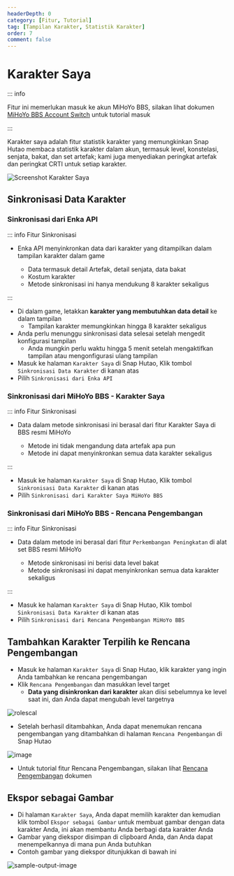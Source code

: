 ```yaml
---
headerDepth: 0
category: [Fitur, Tutorial]
tag: [Tampilan Karakter, Statistik Karakter]
order: 7
comment: false
---
```


# Karakter Saya

::: info

Fitur ini memerlukan masuk ke akun MiHoYo BBS, silakan lihat dokumen [MiHoYo BBS Account Switch](mhy-account-switch.md)
untuk tutorial masuk

:::

Karakter saya adalah fitur statistik karakter yang memungkinkan Snap Hutao membaca statistik karakter dalam akun,
termasuk level, konstelasi, senjata, bakat, dan set artefak; kami juga menyediakan peringkat artefak dan peringkat CRTI
untuk setiap karakter.

![Screenshot Karakter Saya](https://img.alicdn.com/imgextra/i2/1797064093/O1CN01JOlGqw1g6dyB7NkLu_!!1797064093.png_.webp)

## Sinkronisasi Data Karakter

### Sinkronisasi dari Enka API

::: info Fitur Sinkronisasi

- Enka API menyinkronkan data dari karakter yang ditampilkan dalam tampilan karakter dalam game

  - Data termasuk detail Artefak, detail senjata, data bakat
  - Kostum karakter
  - Metode sinkronisasi ini hanya mendukung 8 karakter sekaligus

:::

- Di dalam game, letakkan **karakter yang membutuhkan data detail** ke dalam tampilan
  - Tampilan karakter memungkinkan hingga 8 karakter sekaligus
- Anda perlu menunggu sinkronisasi data selesai setelah mengedit konfigurasi tampilan
  - Anda mungkin perlu waktu hingga 5 menit setelah mengaktifkan tampilan atau mengonfigurasi ulang tampilan
- Masuk ke halaman `Karakter Saya` di Snap Hutao, Klik tombol `Sinkronisasi Data Karakter` di kanan atas
- Pilih `Sinkronisasi dari Enka API`

### Sinkronisasi dari MiHoYo BBS - Karakter Saya

::: info Fitur Sinkronisasi

- Data dalam metode sinkronisasi ini berasal dari fitur Karakter Saya di BBS resmi MiHoYo

  - Metode ini tidak mengandung data artefak apa pun
  - Metode ini dapat menyinkronkan semua data karakter sekaligus

:::

- Masuk ke halaman `Karakter Saya` di Snap Hutao, Klik tombol `Sinkronisasi Data Karakter` di kanan atas
- Pilih `Sinkronisasi dari Karakter Saya MiHoYo BBS`

### Sinkronisasi dari MiHoYo BBS - Rencana Pengembangan

::: info Fitur Sinkronisasi

- Data dalam metode ini berasal dari fitur `Perkembangan Peningkatan` di alat set BBS resmi MiHoYo

  - Metode sinkronisasi ini berisi data level bakat
  - Metode sinkronisasi ini dapat menyinkronkan semua data karakter sekaligus

:::

- Masuk ke halaman `Karakter Saya` di Snap Hutao, Klik tombol `Sinkronisasi Data Karakter` di kanan atas
- Pilih `Sinkronisasi dari Rencana Pengembangan MiHoYo BBS`

## Tambahkan Karakter Terpilih ke Rencana Pengembangan

- Masuk ke halaman `Karakter Saya` di Snap Hutao, klik karakter yang ingin Anda tambahkan ke rencana pengembangan
- Klik `Rencana Pengembangan` dan masukkan level target
  - **Data yang disinkronkan dari karakter** akan diisi sebelumnya ke level saat ini, dan Anda dapat mengubah level targetnya

![rolescal](https://img.alicdn.com/imgextra/i2/1797064093/O1CN01Ju0wyK1g6du2L9Kw0_!!1797064093.png)

- Setelah berhasil ditambahkan, Anda dapat menemukan rencana pengembangan yang ditambahkan di halaman `Rencana Pengembangan` di Snap Hutao

![image](https://img.alicdn.com/imgextra/i4/1797064093/O1CN01DgRS5n1g6du0Do41z_!!1797064093.png)

- Untuk tutorial fitur Rencana Pengembangan, silakan lihat [Rencana Pengembangan](develop-plan.md) dokumen

## Ekspor sebagai Gambar

- Di halaman `Karakter Saya`, Anda dapat memilih karakter dan kemudian klik tombol `Ekspor sebagai Gambar` untuk membuat
  gambar dengan data karakter Anda, ini akan membantu Anda berbagi data karakter Anda
- Gambar yang diekspor disimpan di clipboard Anda, dan Anda dapat menempelkannya di mana pun Anda butuhkan
- Contoh gambar yang diekspor ditunjukkan di bawah ini

![sample-output-image](https://img.alicdn.com/imgextra/i3/1797064093/O1CN01ah7JlQ1g6du4WrI0A_!!1797064093.png)
